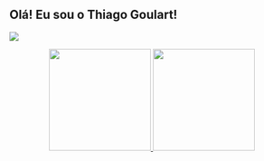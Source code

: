 ## Olá! Eu sou o Thiago Goulart!

<a href="https://www.linkedin.com/in/othiagogoulart" target="_blank"><img src="https://img.shields.io/badge/-LinkedIn-%230077B5?style=for-the-badge&logo=linkedin&logoColor=white" target="_blank"></a>

<div align="center">
  <a href="https://github.com/thiagogoulart95">
  <img height="180em" src="https://github-readme-stats.vercel.app/api?username=thiagogoulart95&show_icons=true&theme=dark&include_all_commits=true&count_private=true"/>
  <img height="180em" src="https://github-readme-stats.vercel.app/api/top-langs/?username=thiagogoulart95&layout=compact&langs_count=7&theme=dark"/>
</div>
